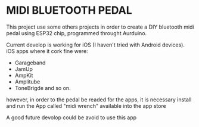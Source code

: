 # MIDI BLUETOOTH PEDAL

This project use some others projects in order to create a DIY bluetooth midi pedal using ESP32 chip, programmed throught Aurduino.

Current develop is working for iOS (I haven't tried with Android devices). iOS apps where it cork fine were:
- Garageband
- JamUp
- AmpKit
- Amplitube
- ToneBrigde and so on.

however, in order to the pedal be readed for the apps, it is necessary install and run the App called "midi wrench" available into the app store

A good future devolop could be avoid to use this app
